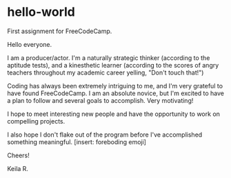 # hello-world
First assignment for FreeCodeCamp. 

Hello everyone.

I am a producer/actor. I'm a naturally strategic thinker (according to the aptitude tests), and a kinesthetic learner (according to the scores of angry teachers throughout my academic career yelling, "Don't touch that!")

Coding has always been extremely intriguing to me, and I'm very grateful to have found FreeCodeCamp. I am an absolute novice, but I'm excited to have a plan to follow and several goals to accomplish. Very motivating! 

I hope to meet interesting new people and have the opportunity to work on compelling projects. 

I also hope I don't flake out of the program before I've accomplished something meaningful. [insert: foreboding emoji]

Cheers!

Keila R. 

